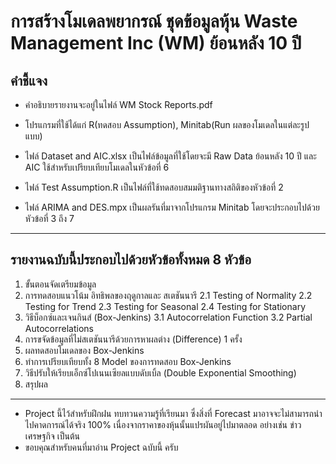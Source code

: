#  การสร้างโมเดลพยากรณ์ ชุดข้อมูลหุ้น Waste Management Inc (WM) ย้อนหลัง 10 ปี

## คำชี้แจง 

- คำอธิบายรายงานจะอยู่ในไฟล์ WM Stock Reports.pdf 

- โปรแกรมที่ใช้ได้แก่ R(ทดสอบ Assumption), Minitab(Run ผลของโมเดลในแต่ละรูปแบบ)

- ไฟล์ Dataset and AIC.xlsx เป็นไฟล์ข้อมูลที่ใช้โดยจะมี Raw Data ย้อนหลัง 10 ปี และ AIC ใช้สำหรับเปรียบเทียบโมเดลในหัวข้อที่ 6

- ไฟล์ Test Assumption.R เป็นไฟล์ที่ใช้ทดสอบสมมติฐานทางสถิติของหัวข้อที่ 2 

- ไฟล์ ARIMA and DES.mpx เป็นผลรันที่มาจากโปรแกรม Minitab โดยจะประกอบไปด้วยหัวข้อที่ 3 ถึง 7

********************************************************************************

## รายงานฉบับนี้ประกอบไปด้วยหัวข้อทั้งหมด 8 หัวข้อ
  1. ขั้นตอนจัดเตรียมข้อมูล
  2. การทดสอบแนวโน้ม อิทธิพลของฤดูกาลและ สเตชันนารี 
    2.1 Testing of Normality
    2.2 Testing for Trend 
    2.3 Testing for Seasonal
    2.4 Testing for Stationary 
  3. วิธีบ็อกซ์และเจนกินส์ (Box-Jenkins)
    3.1 Autocorrelation Function
    3.2 Partial Autocorrelations 
  4. การขจัดข้อมูลที่ไม่สเตชันนารีด้วยการหาผลต่าง (Difference) 1 ครั้ง 
  5. ผลทดสอบโมเดลของ Box-Jenkins
  6. ทำการเปรียบเทียบทั้ง 8 Model ของการทดสอบ Box-Jenkins
  7. วิธีปรับให้เรียบเอ็กซ์โปเนนเซียลแบบดับเบิ้ล (Double Exponential Smoothing)
  8. สรุปผล

  ********************************************************************************

  - Project นี้ไว้สำหรับฝึกฝน ทบทวนความรู้ที่เรียนมา ซึ่งสิ่งที่ Forecast มาอาจจะไม่สามารถนำไปคาดการณ์ได้จริง 100% เนื่องจากราคาของหุ้นนั้นแปรผันอยู่ไปมาตลอด อย่างเช่น ข่าวเศรษฐกิจ เป็นต้น
  - ขอบคุณสำหรับคนที่มาอ่าน Project ฉบับนี้ ครับ
